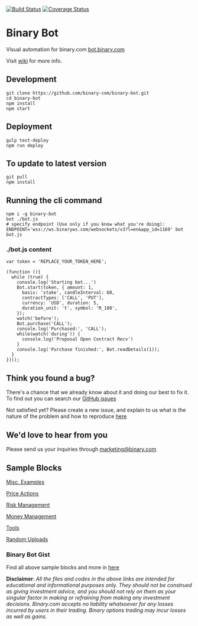 [![Build Status](https://travis-ci.org/binary-com/binary-bot.svg?branch=master)](https://travis-ci.org/binary-com/binary-bot)
[![Coverage Status](https://coveralls.io/repos/github/binary-com/binary-bot/badge.svg?branch=master)](https://coveralls.io/github/binary-com/binary-bot?branch=master)

# Binary Bot

Visual automation for binary.com [bot.binary.com](https://bot.binary.com)

Visit [wiki](https://github.com/binary-com/binary-bot/wiki) for more info.

## Development

```
git clone https://github.com/binary-com/binary-bot.git
cd binary-bot
npm install
npm start
```

## Deployment 

```
gulp test-deploy
npm run deploy
```

## To update to latest version

```
git pull
npm install
```

## Running the cli command

```
npm i -g binary-bot
bot ./bot.js
# specify endpoint (Use only if you know what you're doing):
ENDPOINT='wss://ws.binaryws.com/websockets/v3?l=en&app_id=1169' bot bot.js
```

### ./bot.js content
```
var token = 'REPLACE_YOUR_TOKEN_HERE';

(function (){
  while (true) {
    console.log('Starting bot...')
    Bot.start(token, { amount: 1,
      basis: 'stake', candleInterval: 60,
      contractTypes: ['CALL', 'PUT'],
      currency: 'USD', duration: 5,
      duration_unit: 't', symbol: 'R_100',
    });
    watch('before');
    Bot.purchase('CALL');
    console.log('Purchased:', 'CALL');
    while(watch('during')) {
      console.log('Proposal Open Contract Recv')
    }
    console.log('Purchase finished:', Bot.readDetails(1));
  }
})();
```

## Think you found a bug?

There's a chance that we already know about it and doing our best to fix it. To find out you can search our [GitHub issues](https://github.com/binary-com/binary-bot/issues)

Not satisfied yet? Please create a new issue, and explain to us what is the nature of the problem and how to reproduce [here](https://github.com/binary-com/binary-bot/issues/new)

## We'd love to hear from you

Please send us your inquiries through marketing@binary.com

## Sample Blocks

[Misc. Examples](https://gist.github.com/aminmarashi/dfabc8eadfaf77bf270b0318f03ea8bb)

[Price Actions](https://gist.github.com/aminmarashi/094961982556d36639b9055a1d40ec06)

[Risk Management](https://gist.github.com/aminmarashi/0feb52b5802519cd4157b612d9bd3471)

[Money Management](https://gist.github.com/aminmarashi/8cfc8554f894311e9a80480d28882bf2)

[Tools](https://gist.github.com/aminmarashi/7cd7be9f3ce9004de767f4d4f6a6c5a0)

[Random Uploads](https://gist.github.com/aminmarashi/09d5aa04eef3bd372264da6044355805)

### Binary Bot Gist
Find all above sample blocks and more in [here](https://gist.github.com/aminmarashi)

**Disclaimer**: _All the files and codes in the above links are intended for educational and informational purposes only. They should not be construed as giving investment advice, and you should not rely on them as your singular factor in making or refraining from making any investment decisions. Binary.com accepts no liability whatsoever for any losses incurred by users in their trading. Binary options trading may incur losses as well as gains._


